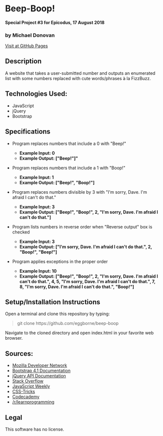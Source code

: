 # Beep-Boop!
#### Special Project #3 for Epicodus, 17 August 2018
### by Michael Donovan

[Visit at GitHub Pages](https://eggborne.github.io/beep-boop)

## Description

A website that takes a user-submitted number and outputs an enumerated list with some numbers replaced with cute words/phrases à la FizzBuzz.

## Technologies Used:
* JavaScript
* jQuery
* Bootstrap

## Specifications

* Program replaces numbers that include a 0 with "Beep!"
  * **Example Input: 0**
  * **Example Output: ["Beep!"]"**


* Program replaces numbers that include a 1 with "Boop!"
  * **Example Input: 1**
  * **Example Output: ["Beep!", "Boop!"]**


* Program replaces numbers divisible by 3 with "I'm sorry, Dave. I'm afraid I can't do that."
  * **Example Input: 3**
  * **Example Output: ["Beep!", "Boop!", 2, "I'm sorry, Dave. I'm afraid I can't do that."]**


* Program lists numbers in reverse order when "Reverse output" box is checked
  * **Example Input: 3**
  * **Example Output: ["I'm sorry, Dave. I'm afraid I can't do that.", 2, "Boop!", "Beep!"]**


* Program applies exceptions in the proper order
  * **Example Input: 10**
  * **Example Output: ["Beep!", "Boop!", 2, "I'm sorry, Dave. I'm afraid I can't do that.", 4, 5, "I'm sorry, Dave. I'm afraid I can't do that.", 7, 8, "I'm sorry, Dave. I'm afraid I can't do that.", "Boop!"]**

## Setup/Installation Instructions

Open a terminal and clone this repository by typing:

> git clone https://<span></span>github.com/eggborne/beep-boop

Navigate to the cloned directory and open index.html in your favorite web browser.

## Sources:
* [Mozilla Developer Network](https://developer.mozilla.org/)
* [Bootstrap 4.1 Documentation](https://getbootstrap.com/docs/4.1/)
* [jQuery API Documentation](https://api.jquery.com/)
* [Stack Overflow](https://stackoverflow.com/)
* [JavaScript Weekly](https://javascriptweekly.com/)
* [CSS-Tricks](https://css-tricks.com/)
* [Codecademy](https://codecademy.com/)
* [/r/learnprogramming](https://reddit.com/r/learnprogramming/)

## Legal

This software has no license.
